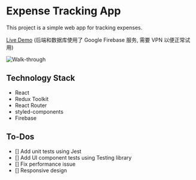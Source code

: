 # Expense Tracking App
This project is a simple web app for tracking expenses.

[Live Demo](https://expense-tracker.online) (后端和数据库使用了 Google Firebase 服务, 需要 VPN 以便正常试用)

![Walk-through](https://guoxing-jin-design-1302728958.cos.ap-nanjing.myqcloud.com/walk-through.gif)

## Technology Stack
- React
- Redux Toolkit
- React Router
- styled-components
- Firebase

## To-Dos
- [] Add unit tests using Jest
- [] Add UI component tests using Testing library
- [] Fix performance issue
- [] Responsive design
